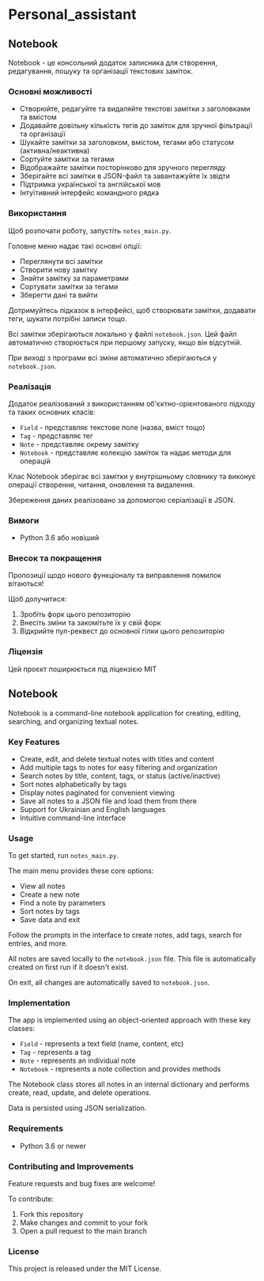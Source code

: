 # Personal_assistant

## Notebook

Notebook - це консольний додаток записника для створення, редагування, пошуку та організації текстових заміток.

### Основні можливості

- Створюйте, редагуйте та видаляйте текстові замітки з заголовками та вмістом
- Додавайте довільну кількість тегів до заміток для зручної фільтрації та організації
- Шукайте замітки за заголовком, вмістом, тегами або статусом (активна/неактивна)
- Сортуйте замітки за тегами
- Відображайте замітки посторінково для зручного перегляду
- Зберігайте всі замітки в JSON-файл та завантажуйте їх звідти
- Підтримка української та англійської мов
- Інтуїтивний інтерфейс командного рядка

### Використання

Щоб розпочати роботу, запустіть `notes_main.py`.

Головне меню надає такі основні опції:

- Переглянути всі замітки
- Створити нову замітку
- Знайти замітку за параметрами
- Сортувати замітки за тегами
- Зберегти дані та вийти

Дотримуйтесь підказок в інтерфейсі, щоб створювати замітки, додавати теги, шукати потрібні записи тощо.

Всі замітки зберігаються локально у файлі `notebook.json`. Цей файл автоматично створюється при першому запуску, якщо він відсутній.

При виході з програми всі зміни автоматично зберігаються у `notebook.json`.

### Реалізація

Додаток реалізований з використанням об'єктно-орієнтованого підходу та таких основних класів:

- `Field` - представляє текстове поле (назва, вміст тощо)
- `Tag` - представляє тег
- `Note` - представляє окрему замітку
- `Notebook` - представляє колекцію заміток та надає методи для операцій

Клас Notebook зберігає всі замітки у внутрішньому словнику та виконує операції створення, читання, оновлення та видалення.

Збереження даних реалізовано за допомогою серіалізації в JSON.

### Вимоги

- Python 3.6 або новіший

### Внесок та покращення

Пропозиції щодо нового функціоналу та виправлення помилок вітаються!

Щоб долучитися:

1. Зробіть форк цього репозиторію
2. Внесіть зміни та закомітьте їх у свій форк
3. Відкрийте пул-реквест до основної гілки цього репозиторію

### Ліцензія

Цей проєкт поширюється під ліцензією MIT

## Notebook

Notebook is a command-line notebook application for creating, editing, searching, and organizing textual notes.

### Key Features

- Create, edit, and delete textual notes with titles and content
- Add multiple tags to notes for easy filtering and organization
- Search notes by title, content, tags, or status (active/inactive)
- Sort notes alphabetically by tags
- Display notes paginated for convenient viewing
- Save all notes to a JSON file and load them from there
- Support for Ukrainian and English languages
- Intuitive command-line interface

### Usage

To get started, run `notes_main.py`.

The main menu provides these core options:

- View all notes
- Create a new note
- Find a note by parameters
- Sort notes by tags
- Save data and exit

Follow the prompts in the interface to create notes, add tags, search for entries, and more.

All notes are saved locally to the `notebook.json` file. This file is automatically created on first run if it doesn't exist.

On exit, all changes are automatically saved to `notebook.json`.

### Implementation

The app is implemented using an object-oriented approach with these key classes:

- `Field` - represents a text field (name, content, etc)
- `Tag` - represents a tag
- `Note` - represents an individual note
- `Notebook` - represents a note collection and provides methods

The Notebook class stores all notes in an internal dictionary and performs create, read, update, and delete operations.

Data is persisted using JSON serialization.

### Requirements

- Python 3.6 or newer

### Contributing and Improvements

Feature requests and bug fixes are welcome!

To contribute:

1. Fork this repository
2. Make changes and commit to your fork
3. Open a pull request to the main branch

### License

This project is released under the MIT License.
